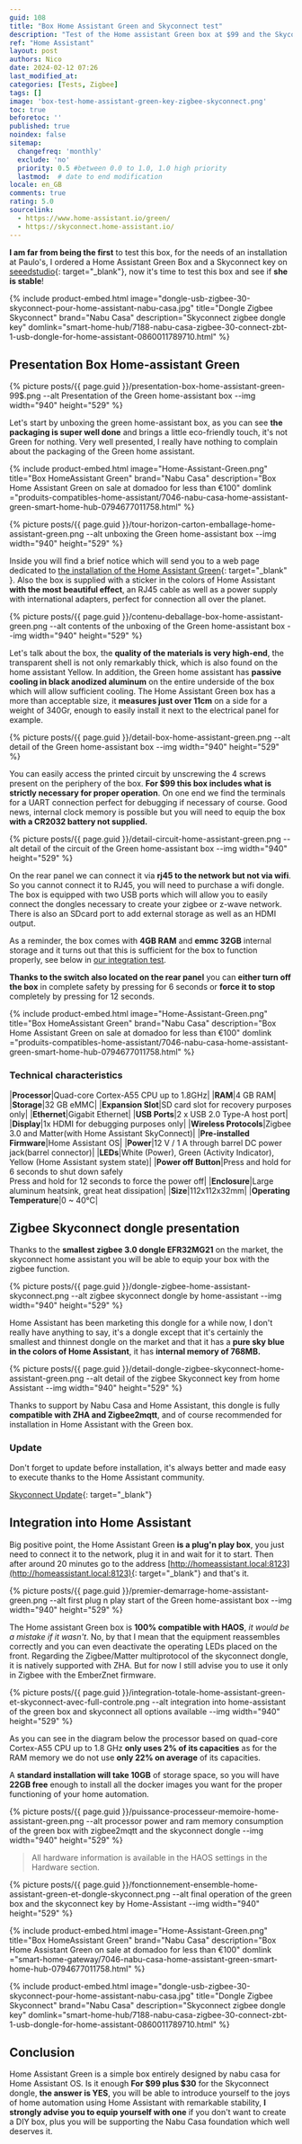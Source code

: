 ```yaml
---
guid: 108
title: "Box Home Assistant Green and Skyconnect test"
description: "Test of the Home assistant Green box at $99 and the Skyconnect zigbee dongle at $29.99, stability, performance there"
ref: "Home Assistant"
layout: post
authors: Nico
date: 2024-02-12 07:26
last_modified_at: 
categories: [Tests, Zigbee]
tags: []
image: 'box-test-home-assistant-green-key-zigbee-skyconnect.png'
toc: true
beforetoc: ''
published: true
noindex: false
sitemap:
  changefreq: 'monthly'
  exclude: 'no'
  priority: 0.5 #between 0.0 to 1.0, 1.0 high priority
  lastmod:  # date to end modification
locale: en_GB
comments: true
rating: 5.0
sourcelink:
  - https://www.home-assistant.io/green/
  - https://skyconnect.home-assistant.io/
---
```


**I am far from being the first** to test this box, for the needs of an installation at Paulo's, I ordered a Home Assistant Green Box and a Skyconnect key on [seeedstudio](https://www.seeedstudio.com/Home-Assistant-Green-p-5792.html?queryID=c7f3fcf4f7354a2c4d56fdee4eab971d&objectID=5792&indexName=bazaar_retailer_products){: target="_blank"}, now it's time to test this box and see if **she is stable**!

{% include product-embed.html image="dongle-usb-zigbee-30-skyconnect-pour-home-assistant-nabu-casa.jpg" title="Dongle Zigbee Skyconnect" brand="Nabu Casa" description="Skyconnect zigbee dongle key" domlink="smart-home-hub/7188-nabu-casa-zigbee-30-connect-zbt-1-usb-dongle-for-home-assistant-0860011789710.html" %}


## Presentation Box Home-assistant Green

{% picture posts/{{ page.guid }}/presentation-box-home-assistant-green-99$.png --alt Presentation of the Green home-assistant box --img width="940" height="529" %}

Let's start by unboxing the green home-assistant box, as you can see **the packaging is super well done** and brings a little eco-friendly touch, it's not Green for nothing. Very well presented, I really have nothing to complain about the packaging of the Green home assistant.

{% include product-embed.html image="Home-Assistant-Green.png" title="Box HomeAssistant Green" brand="Nabu Casa" description="Box Home Assistant Green on sale at domadoo for less than €100" domlink ="produits-compatibles-home-assistant/7046-nabu-casa-home-assistant-green-smart-home-hub-0794677011758.html" %}

{% picture posts/{{ page.guid }}/tour-horizon-carton-emballage-home-assistant-green.png --alt unboxing the Green home-assistant box --img width="940" height="529" %}

Inside you will find a brief notice which will send you to a web page dedicated to [the installation of the Home Assistant Green](https://green.home-assistant.io/){: target="_blank" }. Also the box is supplied with a sticker in the colors of Home Assistant **with the most beautiful effect**, an RJ45 cable as well as a power supply with international adapters, perfect for connection all over the planet.

{% picture posts/{{ page.guid }}/contenu-deballage-box-home-assistant-green.png --alt contents of the unboxing of the Green home-assistant box --img width="940" height="529" %}

Let's talk about the box, the **quality of the materials is very high-end**, the transparent shell is not only remarkably thick, which is also found on the home assistant Yellow. In addition, the Green home assistant has **passive cooling in black anodized aluminum** on the entire underside of the box which will allow sufficient cooling. The Home Assistant Green box has a more than acceptable size, it **measures just over 11cm** on a side for a weight of 340Gr, enough to easily install it next to the electrical panel for example.

{% picture posts/{{ page.guid }}/detail-box-home-assistant-green.png --alt detail of the Green home-assistant box --img width="940" height="529" %}

You can easily access the printed circuit by unscrewing the 4 screws present on the periphery of the box. **For $99 this box includes what is strictly necessary for proper operation**. On one end we find the terminals for a UART connection perfect for debugging if necessary of course. Good news, internal clock memory is possible but you will need to equip the box **with a CR2032 battery not supplied.**

{% picture posts/{{ page.guid }}/detail-circuit-home-assistant-green.png --alt detail of the circuit of the Green home-assistant box --img width="940" height="529" %}

On the rear panel we can connect it via **rj45 to the network but not via wifi**. So you cannot connect it to RJ45, you will need to purchase a wifi dongle. The box is equipped with two USB ports which will allow you to easily connect the dongles necessary to create your zigbee or z-wave network. There is also an SDcard port to add external storage as well as an HDMI output.

As a reminder, the box comes with **4GB RAM** and **emmc 32GB** internal storage and it turns out that this is sufficient for the box to function properly, see below in [our integration test](#integration-into-home-assistant).

**Thanks to the switch also located on the rear panel** you can **either turn off the box** in complete safety by pressing for 6 seconds or **force it to stop** completely by pressing for 12 seconds.

{% include product-embed.html image="Home-Assistant-Green.png" title="Box HomeAssistant Green" brand="Nabu Casa" description="Box Home Assistant Green on sale at domadoo for less than €100" domlink ="produits-compatibles-home-assistant/7046-nabu-casa-home-assistant-green-smart-home-hub-0794677011758.html" %}

### Technical characteristics

|**Processor**|Quad-core Cortex-A55 CPU up to 1.8GHz|
|**RAM**|4 GB RAM|
|**Storage**|32 GB eMMC|
|**Expansion Slot**|SD card slot for recovery purposes only|
|**Ethernet**|Gigabit Ethernet|
|**USB Ports**|2 x USB 2.0 Type-A host port|
|**Display**|1x HDMI for debugging purposes only|
|**Wireless Protocols**|Zigbee 3.0 and Matter(with Home Assistant SkyConnect)|
|**Pre-installed Firmware**|Home Assistant OS|
|**Power**|12 V / 1 A through barrel DC power jack(barrel connector)|
|**LEDs**|White (Power), Green (Activity Indicator), Yellow (Home Assistant system state)|
|**Power off Button**|Press and hold for 6 seconds to shut down safely<br>Press and hold for 12 seconds to force the power off|
|**Enclosure**|Large aluminum heatsink, great heat dissipation|
|**Size**|112x112x32mm|
|**Operating Temperature**|0 ~ 40℃|

## Zigbee Skyconnect dongle presentation

Thanks to the **smallest zigbee 3.0 dongle EFR32MG21** on the market, the skyconnect home assistant you will be able to equip your box with the zigbee function.

{% picture posts/{{ page.guid }}/dongle-zigbee-home-assistant-skyconnect.png --alt zigbee skyconnect dongle by home-assistant --img width="940" height="529" %}

Home Assistant has been marketing this dongle for a while now, I don't really have anything to say, it's a dongle except that it's certainly the smallest and thinnest dongle on the market and that it has a **pure sky blue in the colors of Home Assistant**, it has **internal memory of 768MB.**

{% picture posts/{{ page.guid }}/detail-dongle-zigbee-skyconnect-home-assistant-green.png --alt detail of the zigbee Skyconnect key from home Assistant --img width="940" height="529" %}

Thanks to support by Nabu Casa and Home Assistant, this dongle is fully **compatible with ZHA and Zigbee2mqtt**, and of course recommended for installation in Home Assistant with the Green box.

### Update

Don't forget to update before installation, it's always better and made easy to execute thanks to the Home Assistant community.

[Skyconnect Update](https://skyconnect.home-assistant.io/firmware-update/){: target="_blank"}

## Integration into Home Assistant

Big positive point, the Home Assistant Green **is a plug'n play box**, you just need to connect it to the network, plug it in and wait for it to start. Then after around 20 minutes go to the address [http://homeassistant.local:8123](http://homeassistant.local:8123){: target="_blank"} and that's it.

{% picture posts/{{ page.guid }}/premier-demarrage-home-assistant-green.png --alt first plug n play start of the Green home-assistant box --img width="940" height="529" %}

The Home assistant Green box is **100% compatible with HAOS**, *it would be a mistake if it wasn't*. No, by that I mean that the equipment reassembles correctly and you can even deactivate the operating LEDs placed on the front. Regarding the Zigbee/Matter multiprotocol of the skyconnect dongle, it is natively supported with ZHA. But for now I still advise you to use it only in Zigbee with the EmberZnet firmware.

{% picture posts/{{ page.guid }}/integration-totale-home-assistant-green-et-skyconnect-avec-full-controle.png --alt integration into home-assistant of the green box and skyconnect all options available --img width="940" height="529" %}

As you can see in the diagram below the processor based on quad-core Cortex-A55 CPU up to 1.8 GHz **only uses 2% of its capacities** as for the RAM memory we do not use **only 22% on average** of its capacities.

A **standard installation will take 10GB** of storage space, so you will have **22GB free** enough to install all the docker images you want for the proper functioning of your home automation.

{% picture posts/{{ page.guid }}/puissance-processeur-memoire-home-assistant-green.png --alt processor power and ram memory consumption of the green box with zigbee2mqtt and the skyconnect dongle --img width="940" height="529" %}

> All hardware information is available in the HAOS settings in the Hardware section.

{% picture posts/{{ page.guid }}/fonctionnement-ensemble-home-assistant-green-et-dongle-skyconnect.png --alt final operation of the green box and the skyconnect key by Home-Assistant --img width="940" height="529" %}

{% include product-embed.html image="Home-Assistant-Green.png" title="Box HomeAssistant Green" brand="Nabu Casa" description="Box Home Assistant Green on sale at domadoo for less than €100" domlink ="smart-home-gateway/7046-nabu-casa-home-assistant-green-smart-home-hub-0794677011758.html" %}

{% include product-embed.html image="dongle-usb-zigbee-30-skyconnect-pour-home-assistant-nabu-casa.jpg" title="Dongle Zigbee Skyconnect" brand="Nabu Casa" description="Skyconnect zigbee dongle key" domlink="smart-home-hub/7188-nabu-casa-zigbee-30-connect-zbt-1-usb-dongle-for-home-assistant-0860011789710.html" %}

## Conclusion

Home Assistant Green is a simple box entirely designed by nabu casa for Home Assistant OS. Is it enough **For $99 plus $30** for the Skyconnect dongle, **the answer is YES**, you will be able to introduce yourself to the joys of home automation using Home Assistant with remarkable stability, **I strongly advise you to equip yourself with one** if you don't want to create a DIY box, plus you will be supporting the Nabu Casa foundation which well deserves it.
